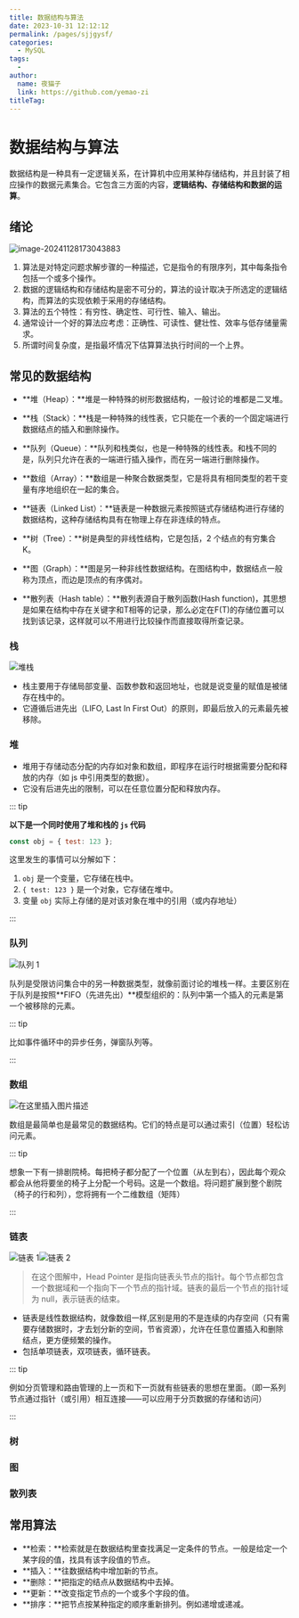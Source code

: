 ```yaml
---
title: 数据结构与算法
date: 2023-10-31 12:12:12
permalink: /pages/sjjgysf/
categories:
  - MySQL
tags:
  - 
author: 
  name: 夜猫子
  link: https://github.com/yemao-zi
titleTag: 
---
```


# 数据结构与算法

数据结构是一种具有一定逻辑关系，在计算机中应用某种存储结构，并且封装了相应操作的数据元素集合。它包含三方面的内容，**逻辑结构、存储结构和数据的运算**。

<!-- more -->

## 绪论

![image-20241128173043883](https://s2.loli.net/2024/11/28/KMFxO8YhI1o5RQ4.png)

1. 算法是对特定问题求解步骤的一种描述，它是指令的有限序列，其中每条指令包括一个或多个操作。
2. 数据的逻辑结构和存储结构是密不可分的，算法的设计取决于所选定的逻辑结构，而算法的实现依赖于采用的存储结构。
3. 算法的五个特性：有穷性、确定性、可行性、输入、输出。
4. 通常设计一个好的算法应考虑：正确性、可读性、健壮性、效率与低存储量需求。
5. 所谓时间复杂度，是指最坏情况下估算算法执行时间的一个上界。



## 常见的数据结构

- **堆（Heap）：**堆是一种特殊的树形数据结构，一般讨论的堆都是二叉堆。

- **栈（Stack）：**栈是一种特殊的线性表，它只能在一个表的一个固定端进行数据结点的插入和删除操作。
- **队列（Queue）：**队列和栈类似，也是一种特殊的线性表。和栈不同的是，队列只允许在表的一端进行插入操作，而在另一端进行删除操作。
- **数组（Array）：**数组是一种聚合数据类型，它是将具有相同类型的若干变量有序地组织在一起的集合。
- **链表（Linked List）：**链表是一种数据元素按照链式存储结构进行存储的数据结构，这种存储结构具有在物理上存在非连续的特点。
- **树（Tree）：**树是典型的非线性结构，它是包括，2 个结点的有穷集合 K。
- **图（Graph）：**图是另一种非线性数据结构。在图结构中，数据结点一般称为顶点，而边是顶点的有序偶对。
- **散列表（Hash table）：**散列表源自于散列函数(Hash function)，其思想是如果在结构中存在关键字和T相等的记录，那么必定在F(T)的存储位置可以找到该记录，这样就可以不用进行比较操作而直接取得所查记录。



### 栈

![堆栈](https://s2.loli.net/2024/11/29/NVY15Ht3EMhWlSR.png)

- 栈主要用于存储局部变量、函数参数和返回地址，也就是说变量的赋值是被储存在栈中的。
- 它遵循后进先出（LIFO, Last In First Out）的原则，即最后放入的元素最先被移除。

### 堆

- 堆用于存储动态分配的内存如对象和数组，即程序在运行时根据需要分配和释放的内存（如 js 中引用类型的数据）。
- 它没有后进先出的限制，可以在任意位置分配和释放内存。

::: tip

**以下是一个同时使用了堆和栈的 `js` 代码**

```javascript
const obj = { test: 123 };
```

这里发生的事情可以分解如下：

1. `obj` 是一个变量，它存储在栈中。
2. `{ test: 123 }` 是一个对象，它存储在堆中。
3. 变量 `obj` 实际上存储的是对该对象在堆中的引用（或内存地址）

:::

### 队列

![队列 1](https://s2.loli.net/2024/11/29/hzwjpn2QdOJWVui.png)

队列是受限访问集合中的另一种数据类型，就像前面讨论的堆栈一样。主要区别在于队列是按照**FIFO（先进先出）**模型组织的：队列中第一个插入的元素是第一个被移除的元素。

::: tip

比如事件循环中的异步任务，弹窗队列等。

:::

### 数组

![在这里插入图片描述](https://s2.loli.net/2024/11/29/axdElVXRNbFStG6.png)

数组是最简单也是最常见的数据结构。它们的特点是可以通过索引（位置）轻松访问元素。

::: tip

想象一下有一排剧院椅。每把椅子都分配了一个位置（从左到右），因此每个观众都会从他将要坐的椅子上分配一个号码。这是一个数组。将问题扩展到整个剧院（椅子的行和列），您将拥有一个二维数组（矩阵）

:::

### 链表

![链表 1](https://s2.loli.net/2024/11/29/sFGTzhpyZm3wloH.png)![链表 2](https://s2.loli.net/2024/11/29/sYuwhZjck2aA5O9.png)

> 在这个图解中，Head Pointer 是指向链表头节点的指针。每个节点都包含一个数据域和一个指向下一个节点的指针域。链表的最后一个节点的指针域为 null，表示链表的结束。

- 链表是线性数据结构，就像数组一样,区别是用的不是连续的内存空间（只有需要存储数据时，才去划分新的空间，节省资源），允许在任意位置插入和删除结点，更方便频繁的操作。
- 包括单项链表，双项链表，循环链表。

::: tip

例如分页管理和路由管理的上一页和下一页就有些链表的思想在里面。（即一系列节点通过指针（或引用）相互连接——可以应用于分页数据的存储和访问）

:::

### 树



### 图



### 散列表

## 常用算法

- **检索：**检索就是在数据结构里查找满足一定条件的节点。一般是给定一个某字段的值，找具有该字段值的节点。
- **插入：**往数据结构中增加新的节点。
- **删除：**把指定的结点从数据结构中去掉。
- **更新：**改变指定节点的一个或多个字段的值。
- **排序：**把节点按某种指定的顺序重新排列。例如递增或递减。